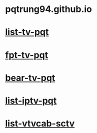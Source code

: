 # pqtrung94.github.io

# [list-tv-pqt](https://raw.githubusercontent.com/pqtrung94/pqtrung94.github.io/main/list-tv-pqt.m3u)
# [fpt-tv-pqt](https://raw.githubusercontent.com/pqtrung94/pqtrung94.github.io/main/fpt-tv-pqt.m3u)
# [bear-tv-pqt](https://raw.githubusercontent.com/pqtrung94/pqtrung94.github.io/main/bear-tv-pqt.m3u)
# [list-iptv-pqt](https://raw.githubusercontent.com/pqtrung94/pqtrung94.github.io/main/list-iptv-pqt.m3u)
# [list-vtvcab-sctv](https://raw.githubusercontent.com/pqtrung94/pqtrung94.github.io/main/list-vtvcab-sctv.m3u)
